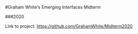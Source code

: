 #Graham White's Emerging Interfaces Midterm

###2020

Link to project: https://github.com/GrahamWhite/Midterm2020
